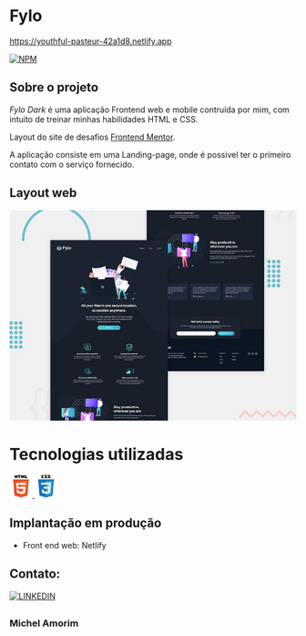 # Fylo 

https://youthful-pasteur-42a1d8.netlify.app


[![NPM](https://img.shields.io/npm/l/react)](https://github.com/michel-amorim/Fylo-dark-LandigPage/edit/master/README.md)


## Sobre o projeto

*Fylo Dark* é uma aplicação Frontend web e mobile contruída por mim, com intuito de treinar minhas habilidades HTML e CSS.

Layout do site de desafios [Frontend Mentor](https://www.frontendmentor.io/challenges/fylo-dark-theme-landing-page-5ca5f2d21e82137ec91a50fd).

A aplicação consiste em uma Landing-page, onde é possivel ter o primeiro contato com o serviço fornecido.

## Layout web
![Visualização do design Web](asset/design/desktop-preview.jpg)
##

# Tecnologias utilizadas
<a href="https://www.w3.org/html/" target="_blank"> <img src="https://raw.githubusercontent.com/devicons/devicon/master/icons/html5/html5-original-wordmark.svg" alt="html5" width="40" height="40"/> </a><a href="https://www.w3schools.com/css/" target="_blank"> <img src="https://raw.githubusercontent.com/devicons/devicon/master/icons/css3/css3-original-wordmark.svg" alt="css3" width="40" height="40"/> </a>


## Implantação em produção

- Front end web: Netlify

## Contato:


<a href="https://www.linkedin.com/in/michel-silva-aa0663162/" target="blank"><img  src="https://img.shields.io/badge/LinkedIn-0077B5?style=for-the-badge&logo=linkedin&logoColor=white" alt="LINKEDIN"/></a>

##

### Michel Amorim

